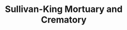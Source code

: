 ---
title: "Sullivan-King Mortuary and Crematory"
url: /anderson/sullivan-king-mortuary-and-crematory/
shop: funeral directors
---